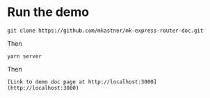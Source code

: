 # Run the demo

```
git clone https://github.com/mkastner/mk-express-router-doc.git
```

Then

```
yarn server
```

Then

```
[Link to demo doc page at http://localhost:3000](http://localhost:3000)
```
